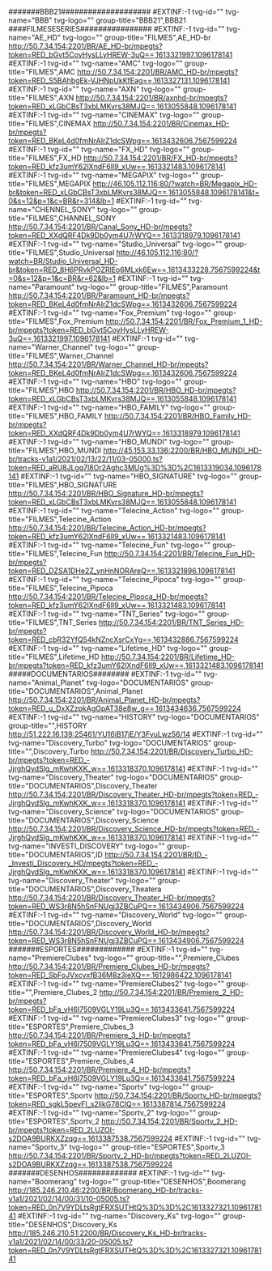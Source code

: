 #######BBB21####################
#EXTINF:-1 tvg-id="" tvg-name="BBB" tvg-logo="" group-title="BBB21",BBB21
####FILMESESERIES################
#EXTINF:-1 tvg-id="" tvg-name="AE_HD" tvg-logo="" group-title="FILMES",AE_HD-br
http://50.7.34.154:2201/BR/AE_HD-br/mpegts?token=RED_bGvt5CoyHysLLyHREW-3uQ==,1613321997.1096178141
#EXTINF:-1 tvg-id="" tvg-name="AMC" tvg-logo="" group-title="FILMES",AMC
http://50.7.34.154:2201/BR/AMC_HD-br/mpegts?token=RED_S5BAhbgEk-VJHNpUkKfEag==,1613327131.1096178141
#EXTINF:-1 tvg-id="" tvg-name="AXN" tvg-logo="" group-title="FILMES",AXN
http://50.7.34.154:2201/BR/axnhd-br/mpegts?token=RED_xLGbCBsT3xbLMKvrs38MJQ==,1613055848.1096178141
#EXTINF:-1 tvg-id="" tvg-name="CINEMAX" tvg-logo="" group-title="FILMES",CINEMAX
http://50.7.34.154:2201/BR/Cinemax_HD-br/mpegts?token=RED_BKeL4d0fmNrAIrZ1dcSWpg==,1613432606.7567599224
#EXTINF:-1 tvg-id="" tvg-name="FX_HD" tvg-logo="" group-title="FILMES",FX_HD
http://50.7.34.154:2201/BR/FX_HD-br/mpegts?token=RED_kfz3umY62lXndF6lI9_xUw==,1613321483.1096178141
#EXTINF:-1 tvg-id="" tvg-name="MEGAPIX" tvg-logo="" group-title="FILMES",MEGAPIX
http://46.105.112.116:80/?watch=BR/Megapix_HD-br&token=RED_xLGbCBsT3xbLMKvrs38MJQ==,1613055848.1096178141&t=0&s=12&p=1&c=BR&r=314&lb=1
#EXTINF:-1 tvg-id="" tvg-name="CHENNEL_SONY" tvg-logo="" group-title="FILMES",CHANNEL_SONY
http://50.7.34.154:2201/BR/Canal_Sony_HD-br/mpegts?token=RED_XXdQRF4Dk9Db0ym4U7rWYQ==,1613318979.1096178141
#EXTINF:-1 tvg-id="" tvg-name="Studio_Universal" tvg-logo="" group-title="FILMES",Studio_Universal
http://46.105.112.116:80/?watch=BR/Studio_Universal_HD-br&token=RED_8H6PRvkPOZRlEo6MLxk6Ew==,1613433228.7567599224&t=0&s=12&p=1&c=BR&r=62&lb=1
#EXTINF:-1 tvg-id="" tvg-name="Paramount" tvg-logo="" group-title="FILMES",Paramount
http://50.7.34.154:2201/BR/Paramount_HD-br/mpegts?token=RED_BKeL4d0fmNrAIrZ1dcSWpg==,1613432606.7567599224
#EXTINF:-1 tvg-id="" tvg-name="Fox_Premium" tvg-logo="" group-title="FILMES",Fox_Premium
http://50.7.34.154:2201/BR/Fox_Premium_1_HD-br/mpegts?token=RED_bGvt5CoyHysLLyHREW-3uQ==,1613321997.1096178141
#EXTINF:-1 tvg-id="" tvg-name="Warner_Channel" tvg-logo="" group-title="FILMES",Warner_Channel
http://50.7.34.154:2201/BR/Warner_Channel_HD-br/mpegts?token=RED_BKeL4d0fmNrAIrZ1dcSWpg==,1613432606.7567599224
#EXTINF:-1 tvg-id="" tvg-name="HBO" tvg-logo="" group-title="FILMES",HBO
http://50.7.34.154:2201/BR/HBO_HD-br/mpegts?token=RED_xLGbCBsT3xbLMKvrs38MJQ==,1613055848.1096178141
#EXTINF:-1 tvg-id="" tvg-name="HBO_FAMILY" tvg-logo="" group-title="FILMES",HBO_FAMILY
http://50.7.34.154:2201/BR/HBO_Family_HD-br/mpegts?token=RED_XXdQRF4Dk9Db0ym4U7rWYQ==,1613318979.1096178141
#EXTINF:-1 tvg-id="" tvg-name="HBO_MUNDI" tvg-logo="" group-title="FILMES",HBO_MUNDI
http://45.153.33.136:2200/BR/HBO_MUNDI_HD-br/tracks-v1a1/2021/02/13/22/11/03-05000.ts?token=RED_aRU8JLgq7l8Or2Aghc3MUg%3D%3D%2C1613319034.1096178141
#EXTINF:-1 tvg-id="" tvg-name="HBO_SIGNATURE" tvg-logo="" group-title="FILMES",HBO_SIGNATURE
http://50.7.34.154:2201/BR/HBO_Signature_HD-br/mpegts?token=RED_xLGbCBsT3xbLMKvrs38MJQ==,1613055848.1096178141
#EXTINF:-1 tvg-id="" tvg-name="Telecine_Action" tvg-logo="" group-title="FILMES",Telecine_Action
http://50.7.34.154:2201/BR/Telecine_Action_HD-br/mpegts?token=RED_kfz3umY62lXndF6lI9_xUw==,1613321483.1096178141
#EXTINF:-1 tvg-id="" tvg-name="Telecine_Fun" tvg-logo="" group-title="FILMES",Telecine_Fun
http://50.7.34.154:2201/BR/Telecine_Fun_HD-br/mpegts?token=RED_DZSA1DHe2Z_ynHnNORAreQ==,1613321896.1096178141
#EXTINF:-1 tvg-id="" tvg-name="Telecine_Pipoca" tvg-logo="" group-title="FILMES",Telecine_Pipoca
http://50.7.34.154:2201/BR/Telecine_Pipoca_HD-br/mpegts?token=RED_kfz3umY62lXndF6lI9_xUw==,1613321483.1096178141
#EXTINF:-1 tvg-id="" tvg-name="TNT_Series" tvg-logo="" group-title="FILMES",TNT_Series
http://50.7.34.154:2201/BR/TNT_Series_HD-br/mpegts?token=RED_cbR32YfQ54kNZncXsrCxYg==,1613432886.7567599224
#EXTINF:-1 tvg-id="" tvg-name="Lifetime_HD" tvg-logo="" group-title="FILMES",Lifetime_HD
http://50.7.34.154:2201/BR/Lifetime_HD-br/mpegts?token=RED_kfz3umY62lXndF6lI9_xUw==,1613321483.1096178141
#####DOCUMENTARIOS########
#EXTINF:-1 tvg-id="" tvg-name="Animal_Planet" tvg-logo="DOCUMENTARIOS" group-title="DOCUMENTARIOS",Animal_Planet
http://50.7.34.154:2201/BR/Animal_Planet_HD-br/mpegts?token=RED_u_DxXZzpkAgOpAT38e8w_g==,1613434636.7567599224
#EXTINF:-1 tvg-id="" tvg-name="HISTORY" tvg-logo="DOCUMENTARIOS" group-title="",HISTORY
http://51.222.16.139:25461/YU16iB17jE/Y3FvuLwz56/14
#EXTINF:-1 tvg-id="" tvg-name="Discovery_Turbo" tvg-logo="DOCUMENTARIOS" group-title="",Discovery_Turbo
http://50.7.34.154:2201/BR/Discovery_Turbo_HD-br/mpegts?token=RED_-JjrghQydSlg_mKwhKXK_w==,1613318370.1096178141
#EXTINF:-1 tvg-id="" tvg-name="Discovery_Theater" tvg-logo="DOCUMENTARIOS" group-title="DOCUMENTARIOS",Discovery_Theater
http://50.7.34.154:2201/BR/Discovery_Theater_HD-br/mpegts?token=RED_-JjrghQydSlg_mKwhKXK_w==,1613318370.1096178141
#EXTINF:-1 tvg-id="" tvg-name="Discovery_Science" tvg-logo="DOCUMENTARIOS" group-title="DOCUMENTARIOS",Discovery_Science
http://50.7.34.154:2201/BR/Discovery_Science_HD-br/mpegts?token=RED_-JjrghQydSlg_mKwhKXK_w==,1613318370.1096178141
#EXTINF:-1 tvg-id="" tvg-name="INVESTI_DISCOVERY" tvg-logo="" group-title="DOCUMENTARIOS",ID
http://50.7.34.154:2201/BR/ID_-_Investi_Discovery_HD/mpegts?token=RED_-JjrghQydSlg_mKwhKXK_w==,1613318370.1096178141
#EXTINF:-1 tvg-id="" tvg-name="Discovery_Theater" tvg-logo="" group-title="DOCUMENTARIOS",Discovery_Theatera
http://50.7.34.154:2201/BR/Discovery_Theater_HD-br/mpegts?token=RED_WS3r8N5hSnFNUgj3ZBCuPQ==,1613434906.7567599224
#EXTINF:-1 tvg-id="" tvg-name="Discovery_World" tvg-logo="" group-title="DOCUMENTARIOS",Discovery_World
http://50.7.34.154:2201/BR/Discovery_World_HD-br/mpegts?token=RED_WS3r8N5hSnFNUgj3ZBCuPQ==,1613434906.7567599224
#######ESPORTES#############
#EXTINF:-1 tvg-id="" tvg-name="PremiereClubes" tvg-logo="" group-title="",Premiere_Clubes
http://50.7.34.154:2201/BR/Premiere_Clubes_HD-br/mpegts?token=RED_SbFoJVxcvxfB36M8z3jeXQ==,1612986422.1096178141
#EXTINF:-1 tvg-id="" tvg-name="PremiereClubes2" tvg-logo="" group-title="",Premiere_Clubes_2
http://50.7.34.154:2201/BR/Premiere_2_HD-br/mpegts?token=RED_bFa_vH6I7509VGLY19Lu3Q==,1613433641.7567599224
#EXTINF:-1 tvg-id="" tvg-name="PremiereClubes3" tvg-logo="" group-title="ESPORTES",Premiere_Clubes_3
http://50.7.34.154:2201/BR/Premiere_3_HD-br/mpegts?token=RED_bFa_vH6I7509VGLY19Lu3Q==,1613433641.7567599224
#EXTINF:-1 tvg-id="" tvg-name="PremiereClubes4" tvg-logo="" group-title="ESPORTES",Premiere_Clubes_4
http://50.7.34.154:2201/BR/Premiere_4_HD-br/mpegts?token=RED_bFa_vH6I7509VGLY19Lu3Q==,1613433641.7567599224
#EXTINF:-1 tvg-id="" tvg-name="Sportv" tvg-logo="" group-title="ESPORTES",Sportv
http://50.7.34.154:2201/BR/Sportv_HD-br/mpegts?token=RED_sgkL5pevFI_s2likG78ClQ==,1613387814.7567599224
#EXTINF:-1 tvg-id="" tvg-name="Sportv_2" tvg-logo="" group-title="ESPORTES",Sportv_2
http://50.7.34.154:2201/BR/Sportv_2_HD-br/mpegts?token=RED_2LUZOI-s2DOA9BURKXZzqg==,1613387538.7567599224
#EXTINF:-1 tvg-id="" tvg-name="Sportv_3" tvg-logo="" group-title="ESPORTES",Sportv_3
http://50.7.34.154:2201/BR/Sportv_2_HD-br/mpegts?token=RED_2LUZOI-s2DOA9BURKXZzqg==,1613387538.7567599224
#######DESENHOS#############
#EXTINF:-1 tvg-id="" tvg-name="Boomerang" tvg-logo="" group-title="DESENHOS",Boomerang
http://185.246.210.46:2200/BR/Boomerang_HD-br/tracks-v1a1/2021/02/14/00/31/10-05005.ts?token=RED_0n7V9YDLtsRgtFRXSUTHtQ%3D%3D%2C1613327321.1096178141
#EXTINF:-1 tvg-id="" tvg-name="Discovery_Ks" tvg-logo="" group-title="DESENHOS",Discovery_Ks
http://185.246.210.51:2200/BR/Discovery_Ks_HD-br/tracks-v1a1/2021/02/14/00/33/20-05005.ts?token=RED_0n7V9YDLtsRgtFRXSUTHtQ%3D%3D%2C1613327321.1096178141






